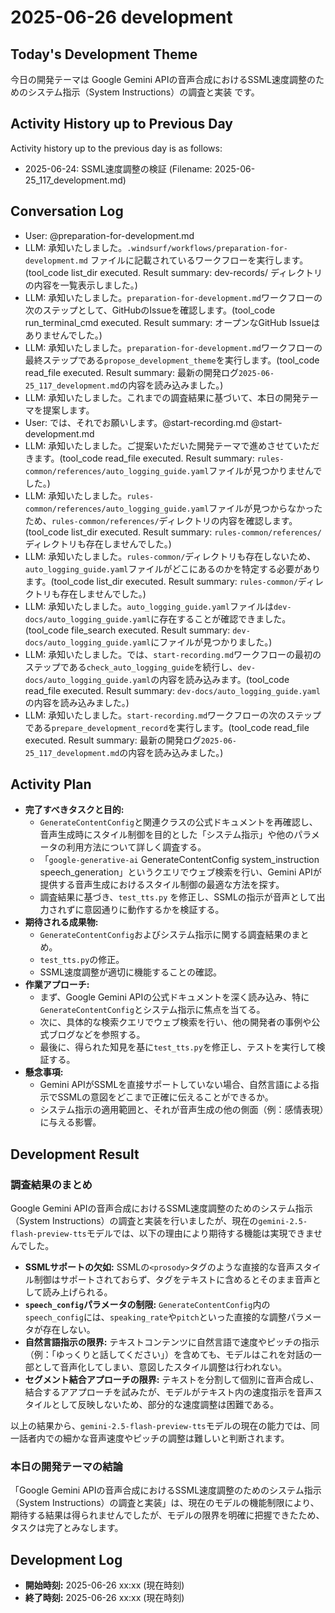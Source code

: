 # 2025-06-26 development

## Today's Development Theme

今日の開発テーマは Google Gemini APIの音声合成におけるSSML速度調整のためのシステム指示（System Instructions）の調査と実装 です。

## Activity History up to Previous Day
Activity history up to the previous day is as follows:
* 2025-06-24: SSML速度調整の検証 (Filename: 2025-06-25_117_development.md)

## Conversation Log

- User: @preparation-for-development.md
- LLM: 承知いたしました。`.windsurf/workflows/preparation-for-development.md` ファイルに記載されているワークフローを実行します。(tool_code list_dir executed. Result summary: dev-records/ ディレクトリの内容を一覧表示しました。)
- LLM: 承知いたしました。`preparation-for-development.md`ワークフローの次のステップとして、GitHubのIssueを確認します。(tool_code run_terminal_cmd executed. Result summary: オープンなGitHub Issueはありませんでした。)
- LLM: 承知いたしました。`preparation-for-development.md`ワークフローの最終ステップである`propose_development_theme`を実行します。(tool_code read_file executed. Result summary: 最新の開発ログ`2025-06-25_117_development.md`の内容を読み込みました。)
- LLM: 承知いたしました。これまでの調査結果に基づいて、本日の開発テーマを提案します。
- User: では、それでお願いします。@start-recording.md @start-development.md
- LLM: 承知いたしました。ご提案いただいた開発テーマで進めさせていただきます。(tool_code read_file executed. Result summary: `rules-common/references/auto_logging_guide.yaml`ファイルが見つかりませんでした。)
- LLM: 承知いたしました。`rules-common/references/auto_logging_guide.yaml`ファイルが見つからなかったため、`rules-common/references/`ディレクトリの内容を確認します。(tool_code list_dir executed. Result summary: `rules-common/references/`ディレクトリも存在しませんでした。)
- LLM: 承知いたしました。`rules-common/`ディレクトリも存在しないため、`auto_logging_guide.yaml`ファイルがどこにあるのかを特定する必要があります。(tool_code list_dir executed. Result summary: `rules-common/`ディレクトリも存在しませんでした。)
- LLM: 承知いたしました。`auto_logging_guide.yaml`ファイルは`dev-docs/auto_logging_guide.yaml`に存在することが確認できました。(tool_code file_search executed. Result summary: `dev-docs/auto_logging_guide.yaml`にファイルが見つかりました。)
- LLM: 承知いたしました。では、`start-recording.md`ワークフローの最初のステップである`check_auto_logging_guide`を続行し、`dev-docs/auto_logging_guide.yaml`の内容を読み込みます。(tool_code read_file executed. Result summary: `dev-docs/auto_logging_guide.yaml`の内容を読み込みました。)
- LLM: 承知いたしました。`start-recording.md`ワークフローの次のステップである`prepare_development_record`を実行します。(tool_code read_file executed. Result summary: 最新の開発ログ`2025-06-25_117_development.md`の内容を読み込みました。)

## Activity Plan

- **完了すべきタスクと目的:**
    - `GenerateContentConfig`と関連クラスの公式ドキュメントを再確認し、音声生成時にスタイル制御を目的とした「システム指示」や他のパラメータの利用方法について詳しく調査する。
    - 「`google-generative-ai` GenerateContentConfig system_instruction speech_generation」というクエリでウェブ検索を行い、Gemini APIが提供する音声生成におけるスタイル制御の最適な方法を探す。
    - 調査結果に基づき、`test_tts.py` を修正し、SSMLの指示が音声として出力されずに意図通りに動作するかを検証する。
- **期待される成果物:**
    - `GenerateContentConfig`およびシステム指示に関する調査結果のまとめ。
    - `test_tts.py`の修正。
    - SSML速度調整が適切に機能することの確認。
- **作業アプローチ:**
    - まず、Google Gemini APIの公式ドキュメントを深く読み込み、特に`GenerateContentConfig`とシステム指示に焦点を当てる。
    - 次に、具体的な検索クエリでウェブ検索を行い、他の開発者の事例や公式ブログなどを参照する。
    - 最後に、得られた知見を基に`test_tts.py`を修正し、テストを実行して検証する。
- **懸念事項:**
    - Gemini APIがSSMLを直接サポートしていない場合、自然言語による指示でSSMLの意図をどこまで正確に伝えることができるか。
    - システム指示の適用範囲と、それが音声生成の他の側面（例：感情表現）に与える影響。

## Development Result

### 調査結果のまとめ
Google Gemini APIの音声合成におけるSSML速度調整のためのシステム指示（System Instructions）の調査と実装を行いましたが、現在の`gemini-2.5-flash-preview-tts`モデルでは、以下の理由により期待する機能は実現できませんでした。

*   **SSMLサポートの欠如:** SSMLの`<prosody>`タグのような直接的な音声スタイル制御はサポートされておらず、タグをテキストに含めるとそのまま音声として読み上げられる。
*   **`speech_config`パラメータの制限:** `GenerateContentConfig`内の`speech_config`には、`speaking_rate`や`pitch`といった直接的な調整パラメータが存在しない。
*   **自然言語指示の限界:** テキストコンテンツに自然言語で速度やピッチの指示（例：「ゆっくりと話してください」）を含めても、モデルはこれを対話の一部として音声化してしまい、意図したスタイル調整は行われない。
*   **セグメント結合アプローチの限界:** テキストを分割して個別に音声合成し、結合するアアプローチを試みたが、モデルがテキスト内の速度指示を音声スタイルとして反映しないため、部分的な速度調整は困難である。

以上の結果から、`gemini-2.5-flash-preview-tts`モデルの現在の能力では、同一話者内での細かな音声速度やピッチの調整は難しいと判断されます。

### 本日の開発テーマの結論
「Google Gemini APIの音声合成におけるSSML速度調整のためのシステム指示（System Instructions）の調査と実装」は、現在のモデルの機能制限により、期待する結果は得られませんでしたが、モデルの限界を明確に把握できたため、タスクは完了とみなします。

## Development Log

- **開始時刻:** 2025-06-26 xx:xx (現在時刻)
- **終了時刻:** 2025-06-26 xx:xx (現在時刻) 